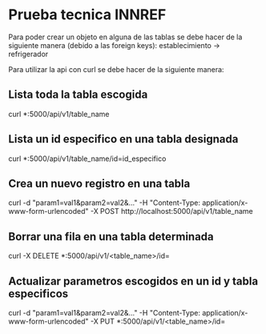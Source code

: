 # Prueba tecnica INNREF
Para poder crear un objeto en alguna de las tablas se debe hacer de la siguiente manera (debido a las foreign keys):
establecimiento -> refrigerador

Para utilizar la api con curl se debe hacer de la siguiente manera:
## Lista toda la tabla escogida
curl *:5000/api/v1/table_name
## Lista un id especifico en una tabla designada
curl *:5000/api/v1/table_name/id=id_especifico
## Crea un nuevo registro en una tabla
curl -d "param1=val1&param2=val2&..." -H "Content-Type: application/x-www-form-urlencoded" -X POST http://localhost:5000/api/v1/table_name
## Borrar una fila en una tabla determinada
curl -X DELETE *:5000/api/v1/<table_name>/id=<id>

## Actualizar parametros escogidos en un id y tabla especificos
curl -d "param1=val1&param2=val2&..." -H "Content-Type: application/x-www-form-urlencoded" -X PUT  *:5000/api/v1/<table_name>/id=<id>